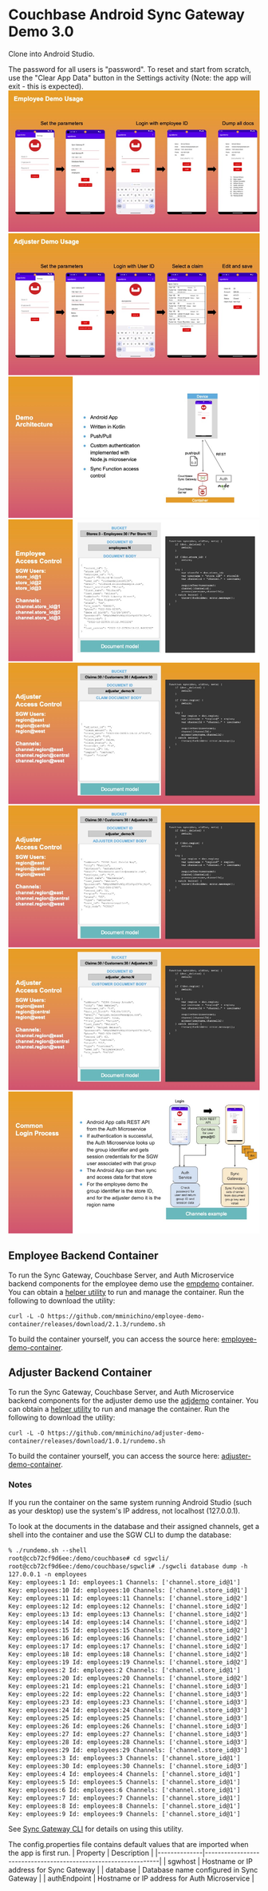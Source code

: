 # Couchbase Android Sync Gateway Demo 3.0

Clone into Android Studio.

The password for all users is "password". To reset and start from scratch, use the "Clear App Data" button in the Settings activity (Note: the app will exit - this is expected).
![Usage](doc/usage-1.jpg)
![Usage](doc/usage-2.jpg)
![Architecture](doc/architecture-1.jpg)
![Access](doc/access-1.jpg)
![Access](doc/access-2.jpg)
![Access](doc/access-3.jpg)
![Access](doc/access-4.jpg)
![Login](doc/login-1.jpg)

## Employee Backend Container

To run the Sync Gateway, Couchbase Server, and Auth Microservice backend components for the employee demo use the [empdemo](https://hub.docker.com/r/mminichino/empdemo) container.
You can obtain a [helper utility](https://github.com/mminichino/employee-demo-container/releases/download/2.1.3/rundemo.sh) to run and manage the container.
Run the following to download the utility:
```
curl -L -O https://github.com/mminichino/employee-demo-container/releases/download/2.1.3/rundemo.sh
```
To build the container yourself, you can access the source here: [employee-demo-container](https://github.com/mminichino/employee-demo-container).

## Adjuster Backend Container

To run the Sync Gateway, Couchbase Server, and Auth Microservice backend components for the adjuster demo use the [adjdemo](https://hub.docker.com/r/mminichino/adjdemo) container.
You can obtain a [helper utility](https://github.com/mminichino/adjuster-demo-container/releases/download/1.0.1/rundemo.sh) to run and manage the container.
Run the following to download the utility:
```
curl -L -O https://github.com/mminichino/adjuster-demo-container/releases/download/1.0.1/rundemo.sh
```
To build the container yourself, you can access the source here: [adjuster-demo-container](https://github.com/mminichino/adjuster-demo-container).

### Notes
If you run the container on the same system running Android Studio (such as your desktop) use the system's IP address, not localhost (127.0.0.1).

To look at the documents in the database and their assigned channels, get a shell into the container and use the SGW CLI to dump the database:

```
% ./rundemo.sh --shell
root@ccb72cf9d6ee:/demo/couchbase# cd sgwcli/
root@ccb72cf9d6ee:/demo/couchbase/sgwcli# ./sgwcli database dump -h 127.0.0.1 -n employees
Key: employees:1 Id: employees:1 Channels: ['channel.store_id@1']
Key: employees:10 Id: employees:10 Channels: ['channel.store_id@1']
Key: employees:11 Id: employees:11 Channels: ['channel.store_id@2']
Key: employees:12 Id: employees:12 Channels: ['channel.store_id@2']
Key: employees:13 Id: employees:13 Channels: ['channel.store_id@2']
Key: employees:14 Id: employees:14 Channels: ['channel.store_id@2']
Key: employees:15 Id: employees:15 Channels: ['channel.store_id@2']
Key: employees:16 Id: employees:16 Channels: ['channel.store_id@2']
Key: employees:17 Id: employees:17 Channels: ['channel.store_id@2']
Key: employees:18 Id: employees:18 Channels: ['channel.store_id@2']
Key: employees:19 Id: employees:19 Channels: ['channel.store_id@2']
Key: employees:2 Id: employees:2 Channels: ['channel.store_id@1']
Key: employees:20 Id: employees:20 Channels: ['channel.store_id@2']
Key: employees:21 Id: employees:21 Channels: ['channel.store_id@3']
Key: employees:22 Id: employees:22 Channels: ['channel.store_id@3']
Key: employees:23 Id: employees:23 Channels: ['channel.store_id@3']
Key: employees:24 Id: employees:24 Channels: ['channel.store_id@3']
Key: employees:25 Id: employees:25 Channels: ['channel.store_id@3']
Key: employees:26 Id: employees:26 Channels: ['channel.store_id@3']
Key: employees:27 Id: employees:27 Channels: ['channel.store_id@3']
Key: employees:28 Id: employees:28 Channels: ['channel.store_id@3']
Key: employees:29 Id: employees:29 Channels: ['channel.store_id@3']
Key: employees:3 Id: employees:3 Channels: ['channel.store_id@1']
Key: employees:30 Id: employees:30 Channels: ['channel.store_id@3']
Key: employees:4 Id: employees:4 Channels: ['channel.store_id@1']
Key: employees:5 Id: employees:5 Channels: ['channel.store_id@1']
Key: employees:6 Id: employees:6 Channels: ['channel.store_id@1']
Key: employees:7 Id: employees:7 Channels: ['channel.store_id@1']
Key: employees:8 Id: employees:8 Channels: ['channel.store_id@1']
Key: employees:9 Id: employees:9 Channels: ['channel.store_id@1']
```

See [Sync Gateway CLI](https://github.com/mminichino/sgwcli) for details on using this utility.

The config.properties file contains default values that are imported when the app is first run.
| Property     | Description                                                    |
|--------------|----------------------------------------------------------------|
| sgwhost      | Hostname or IP address for Sync Gateway                        |
| database     | Database name configured in Sync Gateway                       |
| authEndpoint | Hostname or IP address for Auth Microservice                   |
